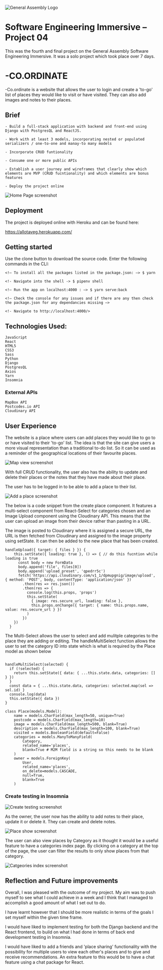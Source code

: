 ![General Assembly Logo](frontend/src/assets/ga-logo.png)

# Software Engineering Immersive – Project 04

This was the fourth and final project on the General Assembly Software Engineering Immersive. It was a solo project which took place over 7 days.

# -CO.ORDINATE

-Co.ordinate is a website that allows the user to login and create a 'to-go' list of places they would like to visit or have visited. They can also add images and notes to their places. 

## Brief

    - Build a full-stack application with backend and front-end using Django with PostgresQL and ReactJS.

    - Work with at least 3 models, incorporating nested or populated serializers / one-to-one and manay-to many models

    - Incorporate CRUD funtionality 

    - Consume one or more public APIs

    - Establish a user journey and wireframes that clearly show which elements are MVP (CRUD fucntionality) and which elements are bonus features

    - Deploy the project online 

![Home Page screenshot](frontend/src/assets/home-page.png)

## Deployment 

The project is deployed online with Heroku and can be found here:

https://allotaveg.herokuapp.com/

## Getting started

Use the clone button to download the source code. Enter the following commands in the CLI: 

```
<!— To install all the packages listed in the package.json: —> $ yarn 

<!- Navigate into the shell -> $ pipenv shell

<!— Run the app on localhost:4000 : —> $ yarn serve:back 

<!— Check the console for any issues and if there are any then check the package.json for any dependancies missing —>

<!- Navigate to http://localhost:4000/>
```

## Technologies Used:

    JavaScript
    React
    HTML5
    CSS3
    Sass
    Python
    Django
    PostgresQL
    Axios
    Yarn
    Insomnia


### External APIs

    MapBox API
    Postcodes.io API
    Cloudinary API

## User Experience 

The website is a place where users can add places they would like to go to or have visited to their 'to-go' list. The idea is that the site can give users a more visual representation than a traditional to-do list. So it can be used as a reminder of the geographical locations of their favourite places. 

![Map view screenshot](frontend/src/assets/map-view.png)

With full CRUD functionality, the user also has the ability to update and delete their places or the notes that they have made about their place.

The user has to be logged in to be able to add a place to their list. 

![Add a place screenshot](frontend/src/assets/add-place.png)

The below is a code snippet from the create place component. It features a multi-select component from React-Select for categories chosen and an Image Upload component using the Cloudinary API. This means that the user can upload an image from their device rather than pasting in a URL. 

The image is posted to Cloudinary where it is assigned a secure URL, the URL is then fetched from Cloudinary and assigned to the image property using setState. It can then be added to the new place that has been created.

```
handleUpload({ target: { files } }) {
    this.setState({ loading: true }, () => { // do this fucntion while loading is true
      const body = new FormData
      body.append('file', files[0])
      body.append('upload_preset', 'qpedrr5c')
      fetch('https://api.cloudinary.com/v1_1/dpmupgnig/image/upload', { method: 'POST', body, contentType: 'application/json' })
        .then(res => res.json())  
        .then(res => {
          console.log(this.props, 'props')
          this.setState(
            { image: res.secure_url, loading: false },
            this.props.onChange({ target: { name: this.props.name, value: res.secure_url } })
          )
        })
    })
  }
  ```

The Multi-Select allows the user to select and add mulitple categories to the place they are adding or editing. The handleMultiSelect function allows the user to set the category ID into state which is what is required by the Place model as shown below

  ```

  handleMultiSelect(selected) {
    if (!selected) {
      return this.setState({ data: { ...this.state.data, categories: [] } })
    }
    const data = { ...this.state.data, categories: selected.map(sel => sel.id) }
    console.log(data)
    this.setState({ data })
  }
  ```
```
class Place(models.Model):
    name = models.CharField(max_length=50, unique=True)
    postcode = models.CharField(max_length=10)
    image = models.CharField(max_length=500, blank=True)
    description = models.CharField(max_length=100, blank=True)
    visited = models.BooleanField(default=False)
    categories = models.ManyToManyField(
        Category,
        related_name='places',
        blank=True # M2M field is a string so this needs to be blank
    )
    owner = models.ForeignKey(
        User,
        related_name='places',
        on_delete=models.CASCADE,
        null=True,
        blank=True
    ) 
  ```

  ### Create testing in Insomnia 

 ![Create testing screenshot](frontend/src/assets/create-insomnia.png)
   

As the owner, the user now has the ability to add notes to their place, update it or delete it. They can create and delete notes. 

 ![Place show screenshot](frontend/src/assets/place-show.png)


The user can also view places by Category as it thought it would be a useful feature to have a categories index page. By clicking on a category at the top of the page, the user can filter the results to only show places from that category.

 ![Catgeories index screenshot](frontend/src/assets/categories-index.png)


## Reflection and Future improvements 

Overall, I was pleased with the outcome of my project. My aim was to push myself to see what I could achieve in a week and I think that I managed to accomplish a good amount of what I set out to do. 

I have learnt however that I should be more realistic in terms of the goals I set myself within the given time frame. 

I would have liked to implement testing for both the Django backend and the React frontend, to build on what I had done in terms of back end development testing in Insomnia. 

I would have liked to add a friends and 'place sharing' functionality with the possibility for multiple users to view each other's places and to give and receive recommendations. An extra feature to this would be to have a chat feature using a chat package for React.    